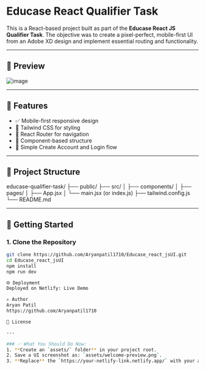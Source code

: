 # Educase React Qualifier Task

This is a React-based project built as part of the **Educase React JS Qualifier Task**. The objective was to create a pixel-perfect, mobile-first UI from an Adobe XD design and implement essential routing and functionality.

---

## 📸 Preview

![image](https://github.com/user-attachments/assets/0f91ddc9-be08-4c9d-8aa1-a00a46753a6b)


---

## 🧩 Features

- ✅ Mobile-first responsive design
- 🎨 Tailwind CSS for styling
- 🔁 React Router for navigation
- 🧱 Component-based structure
- 🔐 Simple Create Account and Login flow

---

## 📂 Project Structure
educase-qualifier-task/
├── public/
├── src/
│ ├── components/
│ ├── pages/
│ ├── App.jsx
│ └── main.jsx (or index.js)
├── tailwind.config.js
└── README.md


---

## 🚀 Getting Started

### 1. Clone the Repository
```bash
git clone https://github.com/Aryanpatil1710/Educase_react_jsUI.git
cd Educase_react_jsUI
npm install
npm run dev

🌐 Deployment
Deployed on Netlify: Live Demo

✍️ Author
Aryan Patil
https://github.com/Aryanpatil1710

📄 License

---

### ✅ What You Should Do Now:
1. **Create an `assets/` folder** in your project root.
2. Save a UI screenshot as: `assets/welcome-preview.png`.
3. **Replace** the `https://your-netlify-link.netlify.app/` with your actual Netlify live link (if deployed).


